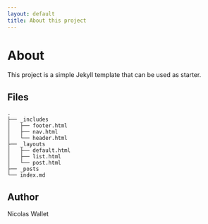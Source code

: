 ```yaml
---
layout: default
title: About this project
---
```


# About

This project is a simple Jekyll template that can be used as starter.

## Files

```
.
├── _includes
│   ├── footer.html
│   ├── nav.html
│   └── header.html
├── _layouts
│   ├── default.html
│   ├── list.html
│   └── post.html
├── _posts
└── index.md
```

## Author
Nicolas Wallet
